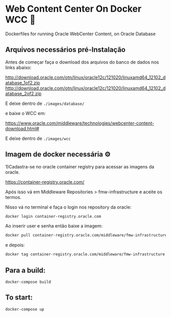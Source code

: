 # Web Content Center On Docker WCC 🐳
Dockerfiles for running Oracle WebCenter Content, on Oracle Database

## Arquivos necessários pré-Instalação

Antes de começar faça o download dos arquivos do banco de dados nos links abaixo:

http://download.oracle.com/otn/linux/oracle12c/121020/linuxamd64_12102_database_1of2.zip
http://download.oracle.com/otn/linux/oracle12c/121020/linuxamd64_12102_database_2of2.zip

E deixe dentro de `./images/database/`

e baixe o WCC em:

https://www.oracle.com/middleware/technologies/webcenter-content-download.html#

E deixe dentro de `./images/wcc`

## Imagem de docker necessária ⚙

1)Cadastra-se no oracle container registry para acessar as imagens da oracle.

https://container-registry.oracle.com/

Após isso vá em Middleware Repositories > fmw-infrastructure e aceite os termos.

Nisso vá no terminal e faça o login nos repository da oracle:

```sh
docker login container-registry.oracle.com
```

Ao inserir user e senha então baixe a imagem:
```sh
docker pull container-registry.oracle.com/middleware/fmw-infrastructure:12.2.1.4
```
e depois: 
```sh
docker tag container-registry.oracle.com/middleware/fmw-infrastructure:12.2.1.4 oracle/fmw-infrastructure:12.2.1.4
```

## Para a build:

```docker-compose build```

## To start:

```docker-compose up```


